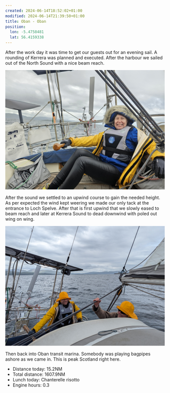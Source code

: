 ```yaml
---
created: 2024-06-14T18:52:02+01:00
modified: 2024-06-14T21:39:50+01:00
title: Oban - Oban
position:
  lon: -5.4758481
  lat: 56.4159338
---
```


After the work day it was time to get our guests out for an evening sail. A rounding of Kerrera was planned and executed. After the harbour we sailed out of the North Sound with a nice beam reach.

![Image](../2024/394166c70f2f8f01a4fd9f9f9a7393b1.jpg) 

After the sound we settled to an upwind course to gain the needed height. As per expected the wind kept weering we made our only tack at the entrance to Loch Spelve. After that is first upwind that we slowly eased to beam reach and later at Kerrera Sound to dead downwind with poled out wing on wing.

![Image](../2024/aada6f8df2d0fdfb20399553a731ca61.jpg) 

Then back into Oban transit marina. Somebody was playing bagpipes ashore as we came in. This is peak Scotland right here.

* Distance today: 15.2NM
* Total distance: 1607.9NM
* Lunch today: Chanterelle risotto
* Engine hours: 0.3
